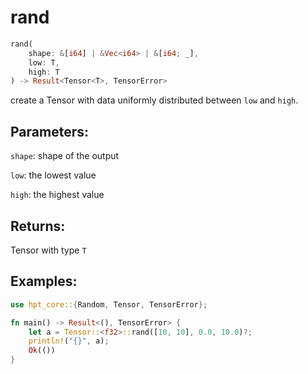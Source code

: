 # rand
```rust
rand(
    shape: &[i64] | &Vec<i64> | &[i64; _], 
    low: T, 
    high: T
) -> Result<Tensor<T>, TensorError>
```
create a Tensor with data uniformly distributed between `low` and `high`.
## Parameters:
`shape`: shape of the output

`low`: the lowest value

`high`: the highest value
## Returns:
Tensor with type `T`
## Examples:
```rust
use hpt_core::{Random, Tensor, TensorError};

fn main() -> Result<(), TensorError> {
    let a = Tensor::<f32>::rand([10, 10], 0.0, 10.0)?;
    println!("{}", a);
    Ok(())
}
```